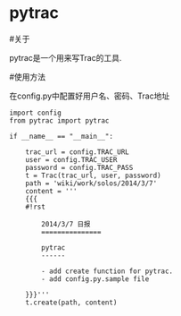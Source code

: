 # pytrac

#关于

pytrac是一个用来写Trac的工具.

#使用方法

在config.py中配置好用户名、密码、Trac地址

    import config
    from pytrac import pytrac

    if __name__ == "__main__":

        trac_url = config.TRAC_URL
        user = config.TRAC_USER
        password = config.TRAC_PASS
        t = Trac(trac_url, user, password)
        path = 'wiki/work/solos/2014/3/7'
        content = '''
        {{{
        #!rst

            2014/3/7 日报
            ===============

            pytrac
            ------

            - add create function for pytrac.
            - add config.py.sample file

        }}}'''
        t.create(path, content)
